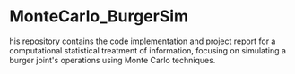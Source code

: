 # MonteCarlo_BurgerSim
his repository contains the code implementation and project report for a computational statistical treatment of information, focusing on simulating a burger joint's operations using Monte Carlo techniques.

